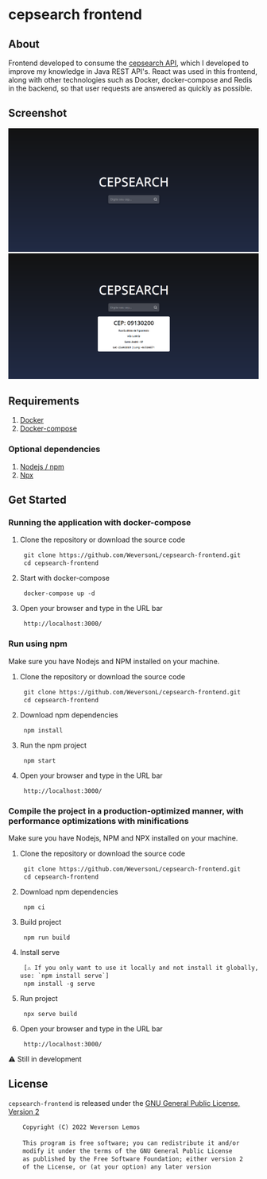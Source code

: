 # cepsearch frontend

## About

Frontend developed to consume the [cepsearch API](https://github.com/WeversonL/cepsearch.git), which I developed to improve my knowledge in Java REST API's. React was used in this frontend, along with other technologies such as Docker, docker-compose and Redis in the backend, so that user requests are answered as quickly as possible.

## Screenshot

![frontend_screenshot_default](assets/image1.png)
![frontend_screenshot_data](assets/image2.png)

## Requirements

1. [Docker](https://docs.docker.com/engine/install/)
2. [Docker-compose](https://docs.docker.com/compose/)

### Optional dependencies

1. [Nodejs / npm](https://nodejs.org/en/download)
2. [Npx](https://www.npmjs.com/package/npx)


## Get Started

### Running the application with docker-compose

1. Clone the repository or download the source code

        git clone https://github.com/WeversonL/cepsearch-frontend.git
        cd cepsearch-frontend

2. Start with docker-compose

        docker-compose up -d

3. Open your browser and type in the URL bar

        http://localhost:3000/

### Run using npm

Make sure you have Nodejs and NPM installed on your machine.

1. Clone the repository or download the source code

        git clone https://github.com/WeversonL/cepsearch-frontend.git
        cd cepsearch-frontend

2. Download npm dependencies

        npm install

3. Run the npm project

        npm start

4. Open your browser and type in the URL bar

        http://localhost:3000/

### Compile the project in a production-optimized manner, with performance optimizations with minifications

Make sure you have Nodejs, NPM and NPX installed on your machine.

1. Clone the repository or download the source code

        git clone https://github.com/WeversonL/cepsearch-frontend.git
        cd cepsearch-frontend

2. Download npm dependencies

        npm ci

3. Build project

        npm run build
        
4. Install serve
        
        [⚠️ If you only want to use it locally and not install it globally, use: `npm install serve`]
        npm install -g serve 

5. Run project

        npx serve build

6. Open your browser and type in the URL bar

        http://localhost:3000/

⚠️ Still in development

## License

`cepsearch-frontend` is released under the [GNU General Public License, Version 2](LICENSE)
    
        Copyright (C) 2022 Weverson Lemos

        This program is free software; you can redistribute it and/or
        modify it under the terms of the GNU General Public License
        as published by the Free Software Foundation; either version 2
        of the License, or (at your option) any later version
